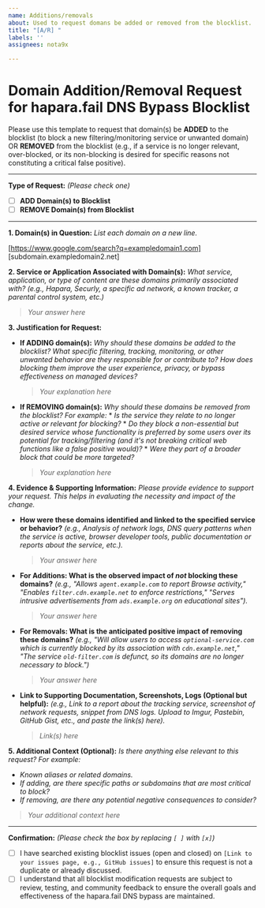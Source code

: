 ```yaml
---
name: Additions/removals
about: Used to request domans be added or removed from the blocklist.
title: "[A/R] "
labels: ''
assignees: nota9x

---
```


# Domain Addition/Removal Request for hapara.fail DNS Bypass Blocklist

Please use this template to request that domain(s) be **ADDED** to the blocklist (to block a new filtering/monitoring service or unwanted domain) OR **REMOVED** from the blocklist (e.g., if a service is no longer relevant, over-blocked, or its non-blocking is desired for specific reasons not constituting a critical false positive).

---

**Type of Request:** *(Please check one)*
- [ ] **ADD Domain(s) to Blocklist**
- [ ] **REMOVE Domain(s) from Blocklist**

---

**1. Domain(s) in Question:**
*List each domain on a new line.*

[https://www.google.com/search?q=exampledomain1.com]
[subdomain.exampledomain2.net]


**2. Service or Application Associated with Domain(s):**
*What service, application, or type of content are these domains primarily associated with? (e.g., Hapara, Securly, a specific ad network, a known tracker, a parental control system, etc.)*

> _Your answer here_

**3. Justification for Request:**

* **If ADDING domain(s):**
    *Why should these domains be added to the blocklist? What specific filtering, tracking, monitoring, or other unwanted behavior are they responsible for or contribute to? How does blocking them improve the user experience, privacy, or bypass effectiveness on managed devices?*
    > _Your explanation here_

* **If REMOVING domain(s):**
    *Why should these domains be removed from the blocklist? For example:*
        * *Is the service they relate to no longer active or relevant for blocking?*
        * *Do they block a non-essential but desired service whose functionality is preferred by some users over its potential for tracking/filtering (and it's not breaking critical web functions like a false positive would)?*
        * *Were they part of a broader block that could be more targeted?*
    > _Your explanation here_

**4. Evidence & Supporting Information:**
*Please provide evidence to support your request. This helps in evaluating the necessity and impact of the change.*

* **How were these domains identified and linked to the specified service or behavior?** *(e.g., Analysis of network logs, DNS query patterns when the service is active, browser developer tools, public documentation or reports about the service, etc.).*
    > _Your answer here_

* **For Additions: What is the observed impact of *not* blocking these domains?** *(e.g., "Allows `agent.example.com` to report Browse activity," "Enables `filter.cdn.example.net` to enforce restrictions," "Serves intrusive advertisements from `ads.example.org` on educational sites").*
    > _Your answer here_

* **For Removals: What is the anticipated positive impact of removing these domains?** *(e.g., "Will allow users to access `optional-service.com` which is currently blocked by its association with `cdn.example.net`," "The service `old-filter.com` is defunct, so its domains are no longer necessary to block.")*
    > _Your answer here_

* **Link to Supporting Documentation, Screenshots, Logs (Optional but helpful):** *(e.g., Link to a report about the tracking service, screenshot of network requests, snippet from DNS logs. Upload to Imgur, Pastebin, GitHub Gist, etc., and paste the link(s) here).*
    > _Link(s) here_

**5. Additional Context (Optional):**
*Is there anything else relevant to this request? For example:*
* *Known aliases or related domains.*
* *If adding, are there specific paths or subdomains that are most critical to block?*
* *If removing, are there any potential negative consequences to consider?*
> _Your additional context here_

---

**Confirmation:** *(Please check the box by replacing `[ ]` with `[x]`)*
- [ ] I have searched existing blocklist issues (open and closed) on `[Link to your issues page, e.g., GitHub issues]` to ensure this request is not a duplicate or already discussed.
- [ ] I understand that all blocklist modification requests are subject to review, testing, and community feedback to ensure the overall goals and effectiveness of the hapara.fail DNS bypass are maintained.
